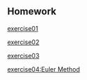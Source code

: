 ## Homework
[exercise01](https://github.com/po1sonace/computational_physics_N2015301510023/blob/master/exercise01.md)  

[exercise02](https://github.com/po1sonace/computational_physics_N2015301510023/blob/master/exercise02.md)  

[exercise03](https://github.com/po1sonace/computational_physics_N2015301510023/blob/master/exercise03.md)

[exercise04:Euler Method](https://github.com/po1sonace/computational_physics_N2015301510023/blob/master/exercise04.md)
